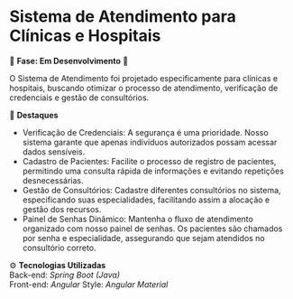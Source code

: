 # Sistema de Atendimento para Clínicas e Hospitais
🚧 **Fase: Em Desenvolvimento** 🚧

O Sistema de Atendimento foi projetado especificamente para clínicas e hospitais, buscando otimizar o processo de atendimento, verificação de credenciais e gestão de consultórios.

🌟 **Destaques**
<ul>
<li>Verificação de Credenciais: A segurança é uma prioridade. Nosso sistema garante que apenas indivíduos autorizados possam acessar dados sensíveis.</li>

<li>Cadastro de Pacientes: Facilite o processo de registro de pacientes, permitindo uma consulta rápida de informações e evitando repetições desnecessárias.</li>

<li>Gestão de Consultórios: Cadastre diferentes consultórios no sistema, especificando suas especialidades, facilitando assim a alocação e gestão dos recursos.</li>

<li>Painel de Senhas Dinâmico: Mantenha o fluxo de atendimento organizado com nosso painel de senhas. Os pacientes são chamados por senha e especialidade, assegurando que sejam atendidos no consultório correto.</li>

</ul>

⚙️ **Tecnologias Utilizadas** <br>
Back-end: *Spring Boot (Java)* <br>
Front-end: *Angular*
Style: *Angular Material*
